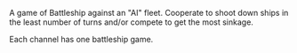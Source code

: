 A game of Battleship against an "AI" fleet. Cooperate to shoot down ships in the least number of turns and/or compete to get the most sinkage.

Each channel has one battleship game.